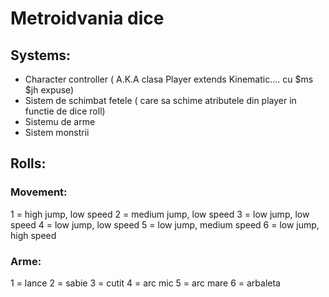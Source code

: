 # Metroidvania dice


## Systems:
 - Character controller ( A.K.A clasa Player extends Kinematic.... cu $ms $jh expuse)
 - Sistem de schimbat fetele ( care sa schime atributele din player in functie de dice roll)
 - Sistemu de arme
 - Sistem monstrii


## Rolls:
### Movement:
 1 = high jump, low speed
 2 = medium jump, low speed
 3 = low jump, low speed
 4 = low jump, low speed
 5 = low jump, medium speed
 6 = low jump, high speed
### Arme:
 1 = lance
 2 = sabie
 3 = cutit
 4 = arc mic
 5 = arc mare
 6 = arbaleta
